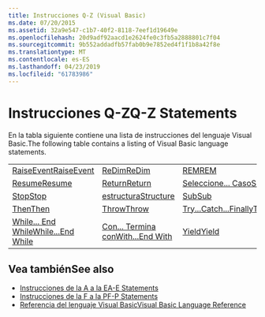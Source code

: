 ```yaml
---
title: Instrucciones Q-Z (Visual Basic)
ms.date: 07/20/2015
ms.assetid: 32a9e547-c1b7-40f2-8118-7eef1d19649e
ms.openlocfilehash: 20d9adf92aacd1e2624fe0c3fb5a2888801c7f04
ms.sourcegitcommit: 9b552addadfb57fab0b9e7852ed4f1f1b8a42f8e
ms.translationtype: MT
ms.contentlocale: es-ES
ms.lasthandoff: 04/23/2019
ms.locfileid: "61783986"
---
```

# <a name="q-z-statements"></a><span data-ttu-id="643ff-102">Instrucciones Q-Z</span><span class="sxs-lookup"><span data-stu-id="643ff-102">Q-Z Statements</span></span>
<span data-ttu-id="643ff-103">En la tabla siguiente contiene una lista de instrucciones del lenguaje Visual Basic.</span><span class="sxs-lookup"><span data-stu-id="643ff-103">The following table contains a listing of Visual Basic language statements.</span></span>  
  
|||||  
|---|---|---|---|  
|[<span data-ttu-id="643ff-104">RaiseEvent</span><span class="sxs-lookup"><span data-stu-id="643ff-104">RaiseEvent</span></span>](../../../visual-basic/language-reference/statements/raiseevent-statement.md)|[<span data-ttu-id="643ff-105">ReDim</span><span class="sxs-lookup"><span data-stu-id="643ff-105">ReDim</span></span>](../../../visual-basic/language-reference/statements/redim-statement.md)|[<span data-ttu-id="643ff-106">REM</span><span class="sxs-lookup"><span data-stu-id="643ff-106">REM</span></span>](../../../visual-basic/language-reference/statements/rem-statement.md)|[<span data-ttu-id="643ff-107">RemoveHandler</span><span class="sxs-lookup"><span data-stu-id="643ff-107">RemoveHandler</span></span>](../../../visual-basic/language-reference/statements/removehandler-statement.md)|  
|[<span data-ttu-id="643ff-108">Resume</span><span class="sxs-lookup"><span data-stu-id="643ff-108">Resume</span></span>](../../../visual-basic/language-reference/statements/resume-statement.md)|[<span data-ttu-id="643ff-109">Return</span><span class="sxs-lookup"><span data-stu-id="643ff-109">Return</span></span>](../../../visual-basic/language-reference/statements/return-statement.md)|[<span data-ttu-id="643ff-110">Seleccione... Caso</span><span class="sxs-lookup"><span data-stu-id="643ff-110">Select...Case</span></span>](../../../visual-basic/language-reference/statements/select-case-statement.md)|[<span data-ttu-id="643ff-111">Set</span><span class="sxs-lookup"><span data-stu-id="643ff-111">Set</span></span>](../../../visual-basic/language-reference/statements/set-statement.md)|  
|[<span data-ttu-id="643ff-112">Stop</span><span class="sxs-lookup"><span data-stu-id="643ff-112">Stop</span></span>](../../../visual-basic/language-reference/statements/stop-statement.md)|[<span data-ttu-id="643ff-113">estructura</span><span class="sxs-lookup"><span data-stu-id="643ff-113">Structure</span></span>](../../../visual-basic/language-reference/statements/structure-statement.md)|[<span data-ttu-id="643ff-114">Sub</span><span class="sxs-lookup"><span data-stu-id="643ff-114">Sub</span></span>](../../../visual-basic/language-reference/statements/sub-statement.md)|[<span data-ttu-id="643ff-115">SyncLock</span><span class="sxs-lookup"><span data-stu-id="643ff-115">SyncLock</span></span>](../../../visual-basic/language-reference/statements/synclock-statement.md)|  
|[<span data-ttu-id="643ff-116">Then</span><span class="sxs-lookup"><span data-stu-id="643ff-116">Then</span></span>](../../../visual-basic/language-reference/statements/then-statement.md)|[<span data-ttu-id="643ff-117">Throw</span><span class="sxs-lookup"><span data-stu-id="643ff-117">Throw</span></span>](../../../visual-basic/language-reference/statements/throw-statement.md)|[<span data-ttu-id="643ff-118">Try...Catch...Finally</span><span class="sxs-lookup"><span data-stu-id="643ff-118">Try...Catch...Finally</span></span>](../../../visual-basic/language-reference/statements/try-catch-finally-statement.md)|[<span data-ttu-id="643ff-119">Using</span><span class="sxs-lookup"><span data-stu-id="643ff-119">Using</span></span>](../../../visual-basic/language-reference/statements/using-statement.md)|  
|[<span data-ttu-id="643ff-120">While... End While</span><span class="sxs-lookup"><span data-stu-id="643ff-120">While...End While</span></span>](../../../visual-basic/language-reference/statements/while-end-while-statement.md)|[<span data-ttu-id="643ff-121">Con... Termina con</span><span class="sxs-lookup"><span data-stu-id="643ff-121">With...End With</span></span>](../../../visual-basic/language-reference/statements/with-end-with-statement.md)|[<span data-ttu-id="643ff-122">Yield</span><span class="sxs-lookup"><span data-stu-id="643ff-122">Yield</span></span>](../../../visual-basic/language-reference/statements/yield-statement.md)||  
  
## <a name="see-also"></a><span data-ttu-id="643ff-123">Vea también</span><span class="sxs-lookup"><span data-stu-id="643ff-123">See also</span></span>

- [<span data-ttu-id="643ff-124">Instrucciones de la A a la E</span><span class="sxs-lookup"><span data-stu-id="643ff-124">A-E Statements</span></span>](../../../visual-basic/language-reference/statements/a-e-statements.md)
- [<span data-ttu-id="643ff-125">Instrucciones de la F a la P</span><span class="sxs-lookup"><span data-stu-id="643ff-125">F-P Statements</span></span>](../../../visual-basic/language-reference/statements/f-p-statements.md)
- [<span data-ttu-id="643ff-126">Referencia del lenguaje Visual Basic</span><span class="sxs-lookup"><span data-stu-id="643ff-126">Visual Basic Language Reference</span></span>](../../../visual-basic/language-reference/index.md)
